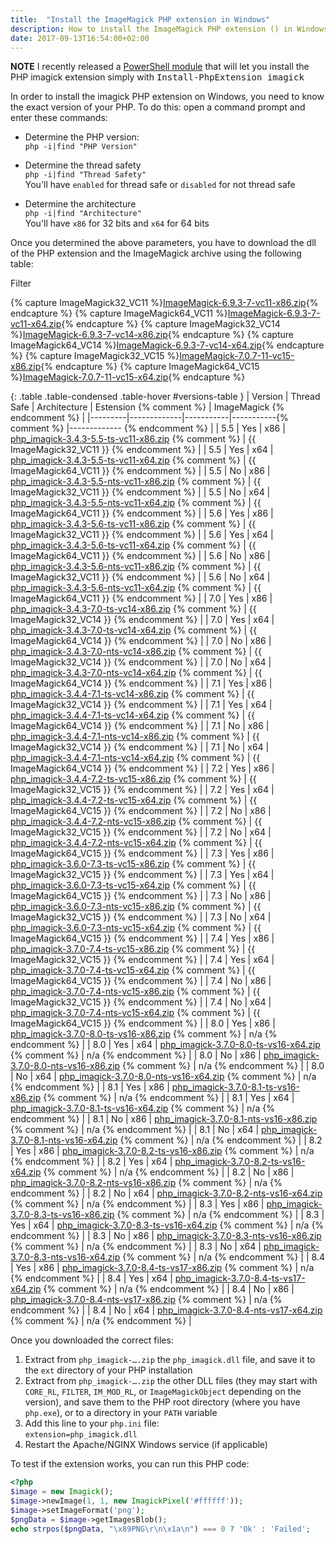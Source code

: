 ```yaml
---
title:  "Install the ImageMagick PHP extension in Windows"
description: How to install the ImageMagick PHP extension () in Windows.
date: 2017-09-13T16:54:00+02:00
---
```


<div class="alert alert-info" role="alert">
    <strong>NOTE</strong> I recently released a <a href="https://github.com/mlocati/powershell-phpmanager">PowerShell module</a> that will let you install the PHP imagick extension simply with <span style="font-family:monospace;white-space:nowrap">Install-PhpExtension imagick</span>
</div>

In order to install the imagick PHP extension on Windows, you need to know the exact version of your PHP.
To do this: open a command prompt and enter these commands:

- Determine the PHP version:  
  `php -i|find "PHP Version"`  
  
- Determine the thread safety  
  `php -i|find "Thread Safety"`  
  You'll have `enabled` for thread safe or `disabled` for not thread safe  
  
- Determine the architecture  
  `php -i|find "Architecture"`  
  You'll have `x86` for 32 bits and `x64` for 64 bits  
  
Once you determined the above parameters, you have to download the dll of the PHP extension and the ImageMagick archive using the following table:

<div class="text-center">
	<span class="badge">Filter</span>
	<div class="btn-group btn-group-xs versions-filter" data-field="version" title="PHP version"></div>
	<div class="btn-group btn-group-xs versions-filter" data-field="threadsafe" title="Thread safety"></div>
	<div class="btn-group btn-group-xs versions-filter" data-field="architecture" title="Architecture"></div>
</div>

{% capture ImageMagick32_VC11 %}[ImageMagick-6.9.3-7-vc11-x86.zip](https://windows.php.net/downloads/pecl/deps/archives/ImageMagick-6.9.3-7-vc11-x86.zip){% endcapture %}
{% capture ImageMagick64_VC11 %}[ImageMagick-6.9.3-7-vc11-x64.zip](https://windows.php.net/downloads/pecl/deps/archives/ImageMagick-6.9.3-7-vc11-x64.zip){% endcapture %}
{% capture ImageMagick32_VC14 %}[ImageMagick-6.9.3-7-vc14-x86.zip](https://windows.php.net/downloads/pecl/deps/archives/ImageMagick-6.9.3-7-vc14-x86.zip){% endcapture %}
{% capture ImageMagick64_VC14 %}[ImageMagick-6.9.3-7-vc14-x64.zip](https://windows.php.net/downloads/pecl/deps/archives/ImageMagick-6.9.3-7-vc14-x64.zip){% endcapture %}
{% capture ImageMagick32_VC15 %}[ImageMagick-7.0.7-11-vc15-x86.zip](https://windows.php.net/downloads/pecl/deps/archives/ImageMagick-7.0.7-11-vc15-x86.zip){% endcapture %}
{% capture ImageMagick64_VC15 %}[ImageMagick-7.0.7-11-vc15-x64.zip](https://windows.php.net/downloads/pecl/deps/archives/ImageMagick-7.0.7-11-vc15-x64.zip){% endcapture %}

{: .table .table-condensed .table-hover #versions-table }
| Version | Thread Safe | Architecture | Estension {% comment %} | ImageMagick {% endcomment %} |
|---------|-------------|-----------|-----------{% comment %} |------------- {% endcomment %} |
| 5.5 | Yes | x86 | [php_imagick-3.4.3-5.5-ts-vc11-x86.zip](https://downloads.php.net/~windows/pecl/releases/imagick/3.4.3/php_imagick-3.4.3-5.5-ts-vc11-x86.zip) {% comment %} | {{ ImageMagick32_VC11 }} {% endcomment %} |
| 5.5 | Yes | x64 | [php_imagick-3.4.3-5.5-ts-vc11-x64.zip](https://downloads.php.net/~windows/pecl/releases/imagick/3.4.3/php_imagick-3.4.3-5.5-ts-vc11-x64.zip) {% comment %} | {{ ImageMagick64_VC11 }} {% endcomment %} |
| 5.5 | No | x86 | [php_imagick-3.4.3-5.5-nts-vc11-x86.zip](https://downloads.php.net/~windows/pecl/releases/imagick/3.4.3/php_imagick-3.4.3-5.5-nts-vc11-x86.zip) {% comment %} | {{ ImageMagick32_VC11 }} {% endcomment %} |
| 5.5 | No | x64 | [php_imagick-3.4.3-5.5-nts-vc11-x64.zip](https://downloads.php.net/~windows/pecl/releases/imagick/3.4.3/php_imagick-3.4.3-5.5-nts-vc11-x64.zip) {% comment %} | {{ ImageMagick64_VC11 }} {% endcomment %} |
| 5.6 | Yes | x86 | [php_imagick-3.4.3-5.6-ts-vc11-x86.zip](https://downloads.php.net/~windows/pecl/releases/imagick/3.4.3/php_imagick-3.4.3-5.6-ts-vc11-x86.zip) {% comment %} | {{ ImageMagick32_VC11 }} {% endcomment %} |
| 5.6 | Yes | x64 | [php_imagick-3.4.3-5.6-ts-vc11-x64.zip](https://downloads.php.net/~windows/pecl/releases/imagick/3.4.3/php_imagick-3.4.3-5.6-ts-vc11-x64.zip) {% comment %} | {{ ImageMagick64_VC11 }} {% endcomment %} |
| 5.6 | No | x86 | [php_imagick-3.4.3-5.6-nts-vc11-x86.zip](https://downloads.php.net/~windows/pecl/releases/imagick/3.4.3/php_imagick-3.4.3-5.6-nts-vc11-x86.zip) {% comment %} | {{ ImageMagick32_VC11 }} {% endcomment %} |
| 5.6 | No | x64 | [php_imagick-3.4.3-5.6-nts-vc11-x64.zip](https://downloads.php.net/~windows/pecl/releases/imagick/3.4.3/php_imagick-3.4.3-5.6-nts-vc11-x64.zip) {% comment %} | {{ ImageMagick64_VC11 }} {% endcomment %} |
| 7.0 | Yes | x86 | [php_imagick-3.4.3-7.0-ts-vc14-x86.zip](https://downloads.php.net/~windows/pecl/releases/imagick/3.4.3/php_imagick-3.4.3-7.0-ts-vc14-x86.zip) {% comment %} | {{ ImageMagick32_VC14 }} {% endcomment %} |
| 7.0 | Yes | x64 | [php_imagick-3.4.3-7.0-ts-vc14-x64.zip](https://downloads.php.net/~windows/pecl/releases/imagick/3.4.3/php_imagick-3.4.3-7.0-ts-vc14-x64.zip) {% comment %} | {{ ImageMagick64_VC14 }} {% endcomment %} |
| 7.0 | No | x86 | [php_imagick-3.4.3-7.0-nts-vc14-x86.zip](https://downloads.php.net/~windows/pecl/releases/imagick/3.4.3/php_imagick-3.4.3-7.0-nts-vc14-x86.zip) {% comment %} | {{ ImageMagick32_VC14 }} {% endcomment %} |
| 7.0 | No | x64 | [php_imagick-3.4.3-7.0-nts-vc14-x64.zip](https://downloads.php.net/~windows/pecl/releases/imagick/3.4.3/php_imagick-3.4.3-7.0-nts-vc14-x64.zip) {% comment %} | {{ ImageMagick64_VC14 }} {% endcomment %} |
| 7.1 | Yes | x86 | [php_imagick-3.4.4-7.1-ts-vc14-x86.zip](https://downloads.php.net/~windows/pecl/releases/imagick/3.4.4/php_imagick-3.4.4-7.1-ts-vc14-x86.zip) {% comment %} | {{ ImageMagick32_VC14 }} {% endcomment %} |
| 7.1 | Yes | x64 | [php_imagick-3.4.4-7.1-ts-vc14-x64.zip](https://downloads.php.net/~windows/pecl/releases/imagick/3.4.4/php_imagick-3.4.4-7.1-ts-vc14-x64.zip) {% comment %} | {{ ImageMagick64_VC14 }} {% endcomment %} |
| 7.1 | No | x86 | [php_imagick-3.4.4-7.1-nts-vc14-x86.zip](https://downloads.php.net/~windows/pecl/releases/imagick/3.4.4/php_imagick-3.4.4-7.1-nts-vc14-x86.zip) {% comment %} | {{ ImageMagick32_VC14 }} {% endcomment %} |
| 7.1 | No | x64 | [php_imagick-3.4.4-7.1-nts-vc14-x64.zip](https://downloads.php.net/~windows/pecl/releases/imagick/3.4.4/php_imagick-3.4.4-7.1-nts-vc14-x64.zip) {% comment %} | {{ ImageMagick64_VC14 }} {% endcomment %} |
| 7.2 | Yes | x86 | [php_imagick-3.4.4-7.2-ts-vc15-x86.zip](https://downloads.php.net/~windows/pecl/releases/imagick/3.4.4/php_imagick-3.4.4-7.2-ts-vc15-x86.zip) {% comment %} | {{ ImageMagick32_VC15 }} {% endcomment %} |
| 7.2 | Yes | x64 | [php_imagick-3.4.4-7.2-ts-vc15-x64.zip](https://downloads.php.net/~windows/pecl/releases/imagick/3.4.4/php_imagick-3.4.4-7.2-ts-vc15-x64.zip) {% comment %} | {{ ImageMagick64_VC15 }} {% endcomment %} |
| 7.2 | No | x86 | [php_imagick-3.4.4-7.2-nts-vc15-x86.zip](https://downloads.php.net/~windows/pecl/releases/imagick/3.4.4/php_imagick-3.4.4-7.2-nts-vc15-x86.zip) {% comment %} | {{ ImageMagick32_VC15 }} {% endcomment %} |
| 7.2 | No | x64 | [php_imagick-3.4.4-7.2-nts-vc15-x64.zip](https://downloads.php.net/~windows/pecl/releases/imagick/3.4.4/php_imagick-3.4.4-7.2-nts-vc15-x64.zip) {% comment %} | {{ ImageMagick64_VC15 }} {% endcomment %} |
| 7.3 | Yes | x86 | [php_imagick-3.6.0-7.3-ts-vc15-x86.zip](https://downloads.php.net/~windows/pecl/releases/imagick/3.6.0/php_imagick-3.6.0-7.3-ts-vc15-x86.zip) {% comment %} | {{ ImageMagick32_VC15 }} {% endcomment %} |
| 7.3 | Yes | x64 | [php_imagick-3.6.0-7.3-ts-vc15-x64.zip](https://downloads.php.net/~windows/pecl/releases/imagick/3.6.0/php_imagick-3.6.0-7.3-ts-vc15-x64.zip) {% comment %} | {{ ImageMagick64_VC15 }} {% endcomment %} |
| 7.3 | No | x86 | [php_imagick-3.6.0-7.3-nts-vc15-x86.zip](https://downloads.php.net/~windows/pecl/releases/imagick/3.6.0/php_imagick-3.6.0-7.3-nts-vc15-x86.zip) {% comment %} | {{ ImageMagick32_VC15 }} {% endcomment %} |
| 7.3 | No | x64 | [php_imagick-3.6.0-7.3-nts-vc15-x64.zip](https://downloads.php.net/~windows/pecl/releases/imagick/3.6.0/php_imagick-3.6.0-7.3-nts-vc15-x64.zip) {% comment %} | {{ ImageMagick64_VC15 }} {% endcomment %} |
| 7.4 | Yes | x86 | [php_imagick-3.7.0-7.4-ts-vc15-x86.zip](https://downloads.php.net/~windows/pecl/releases/imagick/3.7.0/php_imagick-3.7.0-7.4-ts-vc15-x86.zip) {% comment %} | {{ ImageMagick32_VC15 }} {% endcomment %} |
| 7.4 | Yes | x64 | [php_imagick-3.7.0-7.4-ts-vc15-x64.zip](https://downloads.php.net/~windows/pecl/releases/imagick/3.7.0/php_imagick-3.7.0-7.4-ts-vc15-x64.zip) {% comment %} | {{ ImageMagick64_VC15 }} {% endcomment %} |
| 7.4 | No | x86 | [php_imagick-3.7.0-7.4-nts-vc15-x86.zip](https://downloads.php.net/~windows/pecl/releases/imagick/3.7.0/php_imagick-3.7.0-7.4-nts-vc15-x86.zip) {% comment %} | {{ ImageMagick32_VC15 }} {% endcomment %} |
| 7.4 | No | x64 | [php_imagick-3.7.0-7.4-nts-vc15-x64.zip](https://downloads.php.net/~windows/pecl/releases/imagick/3.7.0/php_imagick-3.7.0-7.4-nts-vc15-x64.zip) {% comment %} | {{ ImageMagick64_VC15 }} {% endcomment %} |
| 8.0 | Yes | x86 | [php_imagick-3.7.0-8.0-ts-vs16-x86.zip](https://downloads.php.net/~windows/pecl/releases/imagick/3.7.0/php_imagick-3.7.0-8.0-ts-vs16-x86.zip) {% comment %} | n/a {% endcomment %} |
| 8.0 | Yes | x64 | [php_imagick-3.7.0-8.0-ts-vs16-x64.zip](https://downloads.php.net/~windows/pecl/releases/imagick/3.7.0/php_imagick-3.7.0-8.0-ts-vs16-x64.zip) {% comment %} | n/a {% endcomment %} |
| 8.0 | No | x86 | [php_imagick-3.7.0-8.0-nts-vs16-x86.zip](https://downloads.php.net/~windows/pecl/releases/imagick/3.7.0/php_imagick-3.7.0-8.0-nts-vs16-x86.zip) {% comment %} | n/a {% endcomment %} |
| 8.0 | No | x64 | [php_imagick-3.7.0-8.0-nts-vs16-x64.zip](https://downloads.php.net/~windows/pecl/releases/imagick/3.7.0/php_imagick-3.7.0-8.0-nts-vs16-x64.zip) {% comment %} | n/a {% endcomment %} |
| 8.1 | Yes | x86 | [php_imagick-3.7.0-8.1-ts-vs16-x86.zip](https://downloads.php.net/~windows/pecl/releases/imagick/3.7.0/php_imagick-3.7.0-8.1-ts-vs16-x86.zip) {% comment %} | n/a {% endcomment %} |
| 8.1 | Yes | x64 | [php_imagick-3.7.0-8.1-ts-vs16-x64.zip](https://downloads.php.net/~windows/pecl/releases/imagick/3.7.0/php_imagick-3.7.0-8.1-ts-vs16-x64.zip) {% comment %} | n/a {% endcomment %} |
| 8.1 | No | x86 | [php_imagick-3.7.0-8.1-nts-vs16-x86.zip](https://downloads.php.net/~windows/pecl/releases/imagick/3.7.0/php_imagick-3.7.0-8.1-nts-vs16-x86.zip) {% comment %} | n/a {% endcomment %} |
| 8.1 | No | x64 | [php_imagick-3.7.0-8.1-nts-vs16-x64.zip](https://downloads.php.net/~windows/pecl/releases/imagick/3.7.0/php_imagick-3.7.0-8.1-nts-vs16-x64.zip) {% comment %} | n/a {% endcomment %} |
| 8.2 | Yes | x86 | [php_imagick-3.7.0-8.2-ts-vs16-x86.zip](https://downloads.php.net/~windows/pecl/releases/imagick/3.7.0/php_imagick-3.7.0-8.2-ts-vs16-x86.zip) {% comment %} | n/a {% endcomment %} |
| 8.2 | Yes | x64 | [php_imagick-3.7.0-8.2-ts-vs16-x64.zip](https://downloads.php.net/~windows/pecl/releases/imagick/3.7.0/php_imagick-3.7.0-8.2-ts-vs16-x64.zip) {% comment %} | n/a {% endcomment %} |
| 8.2 | No | x86 | [php_imagick-3.7.0-8.2-nts-vs16-x86.zip](https://downloads.php.net/~windows/pecl/releases/imagick/3.7.0/php_imagick-3.7.0-8.2-nts-vs16-x86.zip) {% comment %} | n/a {% endcomment %} |
| 8.2 | No | x64 | [php_imagick-3.7.0-8.2-nts-vs16-x64.zip](https://downloads.php.net/~windows/pecl/releases/imagick/3.7.0/php_imagick-3.7.0-8.2-nts-vs16-x64.zip) {% comment %} | n/a {% endcomment %} |
| 8.3 | Yes | x86 | [php_imagick-3.7.0-8.3-ts-vs16-x86.zip](https://downloads.php.net/~windows/pecl/releases/imagick/3.7.0/php_imagick-3.7.0-8.3-ts-vs16-x86.zip) {% comment %} | n/a {% endcomment %} |
| 8.3 | Yes | x64 | [php_imagick-3.7.0-8.3-ts-vs16-x64.zip](https://downloads.php.net/~windows/pecl/releases/imagick/3.7.0/php_imagick-3.7.0-8.3-ts-vs16-x64.zip) {% comment %} | n/a {% endcomment %} |
| 8.3 | No | x86 | [php_imagick-3.7.0-8.3-nts-vs16-x86.zip](https://downloads.php.net/~windows/pecl/releases/imagick/3.7.0/php_imagick-3.7.0-8.3-nts-vs16-x86.zip) {% comment %} | n/a {% endcomment %} |
| 8.3 | No | x64 | [php_imagick-3.7.0-8.3-nts-vs16-x64.zip](https://downloads.php.net/~windows/pecl/releases/imagick/3.7.0/php_imagick-3.7.0-8.3-nts-vs16-x64.zip) {% comment %} | n/a {% endcomment %} |
| 8.4 | Yes | x86 | [php_imagick-3.7.0-8.4-ts-vs17-x86.zip](https://downloads.php.net/~windows/pecl/releases/imagick/3.7.0/php_imagick-3.7.0-8.4-ts-vs17-x86.zip) {% comment %} | n/a {% endcomment %} |
| 8.4 | Yes | x64 | [php_imagick-3.7.0-8.4-ts-vs17-x64.zip](https://downloads.php.net/~windows/pecl/releases/imagick/3.7.0/php_imagick-3.7.0-8.4-ts-vs17-x64.zip) {% comment %} | n/a {% endcomment %} |
| 8.4 | No | x86 | [php_imagick-3.7.0-8.4-nts-vs17-x86.zip](https://downloads.php.net/~windows/pecl/releases/imagick/3.7.0/php_imagick-3.7.0-8.4-nts-vs17-x86.zip) {% comment %} | n/a {% endcomment %} |
| 8.4 | No | x64 | [php_imagick-3.7.0-8.4-nts-vs17-x64.zip](https://downloads.php.net/~windows/pecl/releases/imagick/3.7.0/php_imagick-3.7.0-8.4-nts-vs17-x64.zip) {% comment %} | n/a {% endcomment %} |

Once you downloaded the correct files:

1. Extract from `php_imagick-….zip` the `php_imagick.dll` file, and save it to the `ext` directory of your PHP installation
2. Extract from `php_imagick-….zip` the other DLL files (they may start with `CORE_RL`, `FILTER`, `IM_MOD_RL`, or `ImageMagickObject` depending on the version), and save them to the PHP root directory (where you have `php.exe`), or to a directory in your `PATH` variable
3. Add this line to your `php.ini` file:  
  `extension=php_imagick.dll`
4. Restart the Apache/NGINX Windows service (if applicable)

To test if the extension works, you can run this PHP code:

```php
<?php
$image = new Imagick();
$image->newImage(1, 1, new ImagickPixel('#ffffff'));
$image->setImageFormat('png');
$pngData = $image->getImagesBlob();
echo strpos($pngData, "\x89PNG\r\n\x1a\n") === 0 ? 'Ok' : 'Failed'; 
```

<script>$(document).ready(function() {
'use strict';

var $rows = $('#versions-table>tbody>tr');

function textToID(text) {
	return text.replace(/[^\w\-]+/g, '_');
}
var Filter = (function() {
	var current = {};
	function filterRows() {
		$rows.each(function (rowIndex, row) {
			var $row = $(row),
				fieldValues = $row.data('fieldValues');
			$row.show();
			for (var field in current) {
				if (field in fieldValues && fieldValues[field] !== current[field]) {
					$row.hide();
					break;
				}
			}
		});
	}
	function toggle(field, value) {
		$('button.versions-filter-' + field)
			.removeClass('btn-success')
			.addClass('btn-default')
		if (field in current && current[field] === value) {
			delete current[field];
		} else {
			current[field] = value;
			$('button#' + textToID('versions-filter-' + field + '-' + value))
				.removeClass('btn-default')
				.addClass('btn-success')
			;
		}
		filterRows();
	}
	return {
		toggle: toggle
	};
})();
function getAvailableFields() {
	var COLINDEX = {
		VERSION: 0,
		THREADSAFE: 1,
		ARCHITECTURE: 2
	};
	var result = {
		version: [],
		threadsafe: [],
		architecture: []
	};
	$rows.each(function (rowIndex, row) {
		var $row = $(row),
		   $cells = $row.find('>td'),
		   version = $.trim($cells.eq(COLINDEX.VERSION).text()),
		   threadsafe = $.trim($cells.eq(COLINDEX.THREADSAFE).text()),
		   architecture = $.trim($cells.eq(COLINDEX.ARCHITECTURE).text());
		if (result.version.indexOf(version) < 0) {
			result.version.push(version);
		}
		if (result.threadsafe.indexOf(threadsafe) < 0) {
			result.threadsafe.push(threadsafe);
		}
		if (result.architecture.indexOf(architecture) < 0) {
			result.architecture.push(architecture);
		}
		$row.data('fieldValues', {
			version: version,
			threadsafe: threadsafe,
			architecture: architecture
		});
	});
	return result;
}

function showAvailableFields(available) {
	var TEXTMAP = {
		threadsafe: {
			Yes: 'thread-safe',
			No: 'not thread safe'
		}
	};
	$('.versions-filter').each(function (index, ul) {
		var $ul = $(this),
			field = $ul.data('field');
		$.each(available[field], function (index, value) {
			var shownValue = field in TEXTMAP && value in TEXTMAP[field] ? TEXTMAP[field][value] : value;
			$ul.append($('<button class="btn btn-default versions-filter-' + field + '" id="' + textToID('versions-filter-' + field + '-' + value) + '" />')
				.text(shownValue)
				.on('click', function (e) {
					e.preventDefault();
					Filter.toggle(field, value);
				})
			);
		});
	});
}

showAvailableFields(getAvailableFields());
	
});</script>